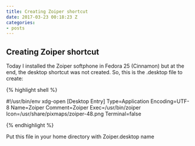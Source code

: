 ```yaml
---
title: Creating Zoiper shortcut
date: 2017-03-23 00:18:23 Z
categories:
- posts
---
```

## Creating Zoiper shortcut

Today I installed the Zoiper softphone in Fedora 25 (Cinnamon) but at the end, the desktop shortcut was not created.
So, this is the .desktop file to create:

{% highlight shell %}

#!/usr/bin/env xdg-open
[Desktop Entry]
Type=Application
Encoding=UTF-8
Name=Zoiper
Comment=Zoiper
Exec=/usr/bin/zoiper
Icon=/usr/share/pixmaps/zoiper-48.png
Terminal=false

{% endhighlight %}

Put this file in your home directory with Zoiper.desktop name
